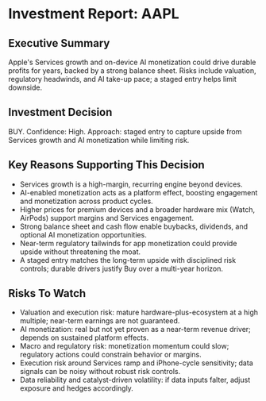 # Investment Report: AAPL
## Executive Summary
Apple's Services growth and on-device AI monetization could drive durable profits for years, backed by a strong balance sheet. Risks include valuation, regulatory headwinds, and AI take-up pace; a staged entry helps limit downside.

## Investment Decision
BUY. Confidence: High. Approach: staged entry to capture upside from Services growth and AI monetization while limiting risk.

## Key Reasons Supporting This Decision
- Services growth is a high-margin, recurring engine beyond devices.
- AI-enabled monetization acts as a platform effect, boosting engagement and monetization across product cycles.
- Higher prices for premium devices and a broader hardware mix (Watch, AirPods) support margins and Services engagement.
- Strong balance sheet and cash flow enable buybacks, dividends, and optional AI monetization opportunities.
- Near-term regulatory tailwinds for app monetization could provide upside without threatening the moat.
- A staged entry matches the long-term upside with disciplined risk controls; durable drivers justify Buy over a multi-year horizon.

## Risks To Watch
- Valuation and execution risk: mature hardware-plus-ecosystem at a high multiple; near-term earnings are not guaranteed.
- AI monetization: real but not yet proven as a near-term revenue driver; depends on sustained platform effects.
- Macro and regulatory risk: monetization momentum could slow; regulatory actions could constrain behavior or margins.
- Execution risk around Services ramp and iPhone-cycle sensitivity; data signals can be noisy without robust risk controls.
- Data reliability and catalyst-driven volatility: if data inputs falter, adjust exposure and hedges accordingly.